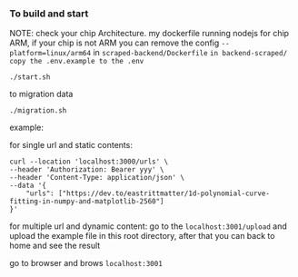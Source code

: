 ### To build and start

NOTE: check your chip Architecture. my dockerfile running nodejs for chip ARM, if your chip is not ARM you can remove the config `--platform=linux/arm64` in `scraped-backend/Dockerfile` 
`in backend-scraped/ copy the .env.example to the .env`

```shell
./start.sh
```

to migration data

```shell
./migration.sh
```

example:

for single url and static contents:

```shell
curl --location 'localhost:3000/urls' \
--header 'Authorization: Bearer yyy' \
--header 'Content-Type: application/json' \
--data '{
    "urls": ["https://dev.to/eastrittmatter/1d-polynomial-curve-fitting-in-numpy-and-matplotlib-2560"]
}'
```

for multiple url and dynamic content:
go to the `localhost:3001/upload` and upload the example file in this root directory, after that you can back to home and see the result

go to browser and brows `localhost:3001`
